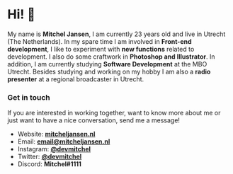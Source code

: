 # Hi! 👋

My name is **Mitchel Jansen**, I am currently 23 years old and live in Utrecht (The Netherlands). In my spare time I am involved in **Front-end development**, I like to experiment with **new functions** related to development. I also do some craftwork in **Photoshop and Illustrator**. In addition, I am currently studying **Software Development** at the MBO Utrecht. Besides studying and working on my hobby I am also a **radio presenter** at a regional broadcaster in Utrecht.

### Get in touch
If you are interested in working together, want to know more about me or just want to have a nice conversation, send me a message!
- Website: **[mitcheljansen.nl](https://mitcheljansen.nl)**
- Email: **[email@mitcheljansen.nl](mailto:email@mitcheljansen.nl)**
- Instagram: **[@devmitchel](https://instagram.com/devmitchel)**
- Twitter: **[@devmitchel](https://twitter.com/devmitchel)**
- Discord: **Mitchel#1111**

<!--
**Mitchel/Mitchel** is a ✨ _special_ ✨ repository because its `README.md` (this file) appears on your GitHub profile.

Here are some ideas to get you started:

- 🔭 I’m currently working on ...
- 🌱 I’m currently learning ...
- 👯 I’m looking to collaborate on ...
- 🤔 I’m looking for help with ...
- 💬 Ask me about ...
- 📫 How to reach me: ...
- 😄 Pronouns: ...
- ⚡ Fun fact: ...
-->
